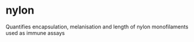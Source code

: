 # nylon
Quantifies encapsulation, melanisation and length of nylon monofilaments used as immune assays
